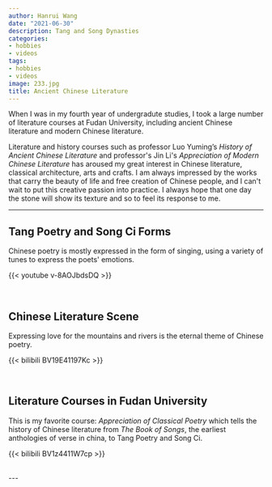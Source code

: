 ```yaml
---
author: Hanrui Wang
date: "2021-06-30"
description: Tang and Song Dynasties
categories:
- hobbies
- videos
tags:
- hobbies
- videos
image: 233.jpg
title: Ancient Chinese Literature
---
```


When I was in my fourth year of undergradute studies, I took a large number of literature courses at Fudan University, including ancient Chinese literature and modern Chinese literature.

Literature and history courses such as professor Luo Yuming’s *History of Ancient Chinese Literature* and professor's Jin Li's *Appreciation of Modern Chinese Literature* has aroused my great interest in Chinese literature, classical architecture, arts and crafts. I am always impressed by the works that carry the beauty of life and free creation of Chinese people, and I can't wait to put this creative passion into practice. I always hope that one day the stone will show its texture and so to feel its response to me.


<!--more-->
---
## Tang Poetry and Song Ci Forms

Chinese poetry is mostly expressed in the form of singing, using a variety of tunes to express the poets' emotions.

{{< youtube v-8AOJbdsDQ >}}


<br>

## Chinese Literature Scene

Expressing love for the mountains and rivers is the eternal theme of Chinese poetry.

{{< bilibili BV19E41197Kc >}}

<br>

## Literature Courses in Fudan University

This is my favorite course: *Appreciation of Classical Poetry* which tells the history of Chinese literature from *The Book of Songs*, the earliest anthologies of verse in china, to Tang Poetry and Song Ci.

{{< bilibili BV1z4411W7cp >}}

<br>
---



